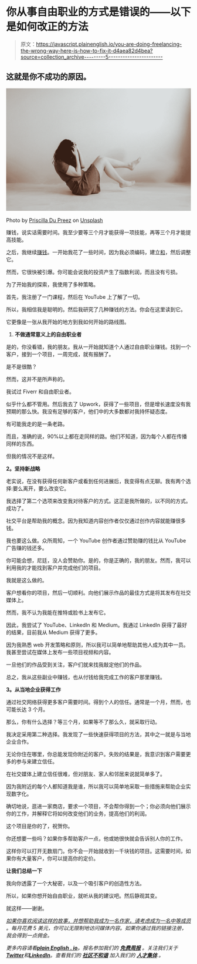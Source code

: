 # 你从事自由职业的方式是错误的——以下是如何改正的方法

> 原文：<https://javascript.plainenglish.io/you-are-doing-freelancing-the-wrong-way-here-is-how-to-fix-it-d4aea82d4bea?source=collection_archive---------5----------------------->

## 这就是你不成功的原因。

![](img/0b472e4f93a9eac74f135ef4308699ba.png)

Photo by [Priscilla Du Preez](https://unsplash.com/@priscilladupreez?utm_source=medium&utm_medium=referral) on [Unsplash](https://unsplash.com?utm_source=medium&utm_medium=referral)

赚钱，说实话需要时间。我至少要等三个月才能获得一项技能，再等三个月才能提高技能。

之后，我继续[赚钱](/11-stupidly-simple-side-hustles-to-earn-extra-money-as-a-programmer-23fd30ca5cda)。一开始我花了一些时间，因为我必须编码，建立[和](/how-to-make-an-extra-500-every-month-with-this-easy-side-hustle-bac6fd48cdfe)，然后调整它。

然而，它很快被引爆。你可能会说我的投资产生了指数利润，而且没有亏损。

为了开始我的探索，我使用了多种策略。

首先，我注册了一门课程，然后在 YouTube 上了解了一切。

所以，我相信我是聪明的。然后我研究了几种赚钱的方法。你会在这里读到它。

它更像是一张从我开始的地方到我如何开始的路线图。

1.  **不做通常意义上的自由职业者**

是的，你没看错，我的朋友。我从一开始就知道个人通过自由职业赚钱。找到一个客户，接到一个项目，一周完成，就有报酬了。

是不是很酷？

然而，这并不是所声称的。

我试过 Fiverr 和自由职业者。

似乎什么都不管用。然后我去了 Upwork，获得了一些项目，但是增长速度没有我预期的那么快。我没有足够的客户，他们中的大多数都对我持怀疑态度。

有可能我走的是一条老路。

而且，准确的说，90%以上都在走同样的路。他们不知道，因为每个人都在传播同样的东西。

但我的情况不是这样。

**2。坚持新战略**

老实说，在没有获得任何新客户或看到任何进展后，我变得有点无聊。我有两个选择:要么离开，要么改变它。

我选择了第二个选项来改变我对待客户的方式。这正是我所做的，以不同的方式。成功了。

社交平台是帮助我的概念。因为我知道内容创作者仅仅通过创作内容就能赚很多钱。

我也要这么做。众所周知，一个 YouTube 创作者通过赞助赚的钱比从 YouTube 广告赚的钱还多。

你可能会想，尼廷，没人会赞助你。是的，你是正确的，我的朋友。然而，我可以利用我的才能找到客户并完成他们的项目。

我就是这么做的。

客户想看你的项目，然后一切顺利。向他们展示作品的最佳方式是将其发布在社交媒体上。

然而，我不认为我能在推特或脸书上发布它。

因此，我尝试了 YouTube、LinkedIn 和 Medium。我通过 LinkedIn 获得了最好的结果，目前我从 Medium 获得了更多。

因为我熟悉 web 开发策略和原则，所以我可以简单地帮助其他人成为其中一员。我甚至尝试在媒体上发布一些项目视频和内容。

一旦他们的作品受到关注，客户们就来找我敲定他们的作品。

总之，我从这些副业中赚钱，也从付钱给我完成工作的客户那里赚钱。

**3。从当地企业获得工作**

通过社交网络获得更多客户需要时间。得到个人的信任。通常是一个月，然而，也可能长达 3 个月。

那么，你有什么选择？等三个月，如果等不了那么久，就采取行动。

我决定采用第二种选择。我发现了一些快速获得项目的方法，其中之一就是与当地企业合作。

无论你住在哪里，你总能发现你附近的客户。失败的结果是，我意识到客户需要更多的参与来建立信任。

在社交媒体上建立信任很难，但对朋友、家人和邻居来说就简单多了。

因为我附近的每个人都知道我是谁，所以我可以简单地采取一些措施来帮助企业实现数字化。

确切地说，逛进一家商店，要求一个项目，不会帮你得到一个；你必须向他们展示你的工作，并解释它将如何改变他们的业务，提高他们的利润。

这个项目是你的了，祝贺你。

你还想要一些吗？如果你多帮助客户一点，他或她很快就会告诉别人你的工作。

这样你可以打开无数扇门。你不会一开始就收到一千块钱的项目。这需要时间，如果你有大量客户，你可以提高你的定价。

**让我们总结一下**

我向你透露了一个大秘密，以及一个吸引客户的创造性方法。

所以，如果你想开始自由职业，就听从我的建议吧。然后静观其变。

就这样——谢谢。

[*如果你喜欢阅读这样的故事，并想帮助我成为一名作家，请考虑成为一名中等成员*](https://nitinfab.medium.com/membership) *。每月花费 5 美元，你可以无限制地访问媒体内容。如果你通过我的链接注册，我会得到一点佣金。*

*更多内容请看*[***plain English . io***](https://plainenglish.io/)*。报名参加我们的* [***免费周报***](http://newsletter.plainenglish.io/) *。关注我们关于*[***Twitter***](https://twitter.com/inPlainEngHQ)*和*[***LinkedIn***](https://www.linkedin.com/company/inplainenglish/)*。查看我们的* [***社区不和谐***](https://discord.gg/GtDtUAvyhW) *加入我们的* [***人才集体***](https://inplainenglish.pallet.com/talent/welcome) *。*